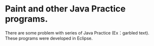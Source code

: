 # Paint and other Java Practice programs.
There are some problem with series of Java Practice (Ex：garbled text).
These programs were developed in Eclipse.

